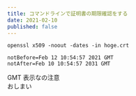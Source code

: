 ```yaml
---
title: コマンドラインで証明書の期限確認をする
date: 2021-02-10
published: false
---
```


```shell
openssl x509 -noout -dates -in hoge.crt
```

```
notBefore=Feb 12 10:54:57 2021 GMT
notAfter=Feb 10 10:54:57 2031 GMT
```

GMT 表示なの注意  
おしまい

